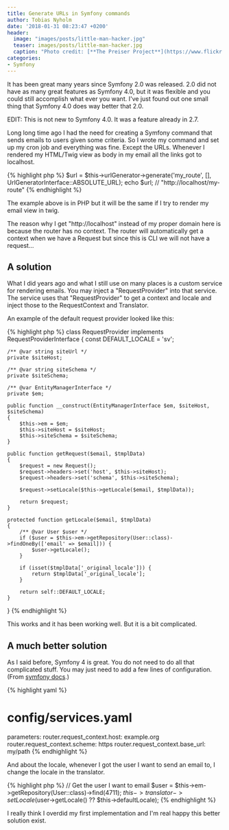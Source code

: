 ```yaml
---
title: Generate URLs in Symfony commands  
author: Tobias Nyholm
date: '2018-01-31 08:23:47 +0200'
header:
  image: "images/posts/little-man-hacker.jpg"
  teaser: images/posts/little-man-hacker.jpg
  caption: "Photo credit: [**The Preiser Project**](https://www.flickr.com/photos/thepreiserproject/)"
categories:
- Symfony
---
```


It has been great many years since Symfony 2.0 was released. 2.0 did not have as many great features as Symfony 4.0, but 
it was flexible and you could still accomplish what ever you want. I've just found out one small thing that Symfony 4.0
does way better that 2.0. 

EDIT: This is not new to Symfony 4.0. It was a feature already in 2.7. 

Long long time ago I had the need for creating a Symfony command that sends emails to users given some criteria. So I wrote
my command and set up my cron job and everything was fine. Except the URLs. Whenever I rendered my HTML/Twig view as body 
in my email all the links got to localhost.   

{% highlight php %}
$url = $this->urlGenerator->generate('my_route', [], UrlGeneratorInterface::ABSOLUTE_URL);
echo $url; // "http://localhost/my-route"
{% endhighlight %}

The example above is in PHP but it will be the same if I try to render my email view in twig. 

The reason why I get "http://localhost" instead of my proper domain here is because the router has no context. The router
will automatically get a context when we have a Request but since this is CLI we will not have a request...

## A solution

What I did years ago and what I still use on many places is a custom service for rendering emails. You may inject a "RequestProvider"
into that service. The service uses that "RequestProvider" to get a context and locale and inject those to the RequestContext
and Translator. 

An example of the default request provider looked like this: 

{% highlight php %}
class RequestProvider implements RequestProviderInterface
{
    const DEFAULT_LOCALE = 'sv';

    /** @var string siteUrl */
    private $siteHost;

    /** @var string siteSchema */
    private $siteSchema;
    
    /** @var EntityManagerInterface */
    private $em;

    public function __construct(EntityManagerInterface $em, $siteHost, $siteSchema)
    {
        $this->em = $em;
        $this->siteHost = $siteHost;
        $this->siteSchema = $siteSchema;
    }

    public function getRequest($email, $tmplData)
    {
        $request = new Request();
        $request->headers->set('host', $this->siteHost);
        $request->headers->set('schema', $this->siteSchema);

        $request->setLocale($this->getLocale($email, $tmplData));

        return $request;
    }

    protected function getLocale($email, $tmplData)
    {
        /** @var User $user */
        if ($user = $this->em->getRepository(User::class)->findOneBy(['email' => $email])) {
            $user->getLocale();
        }

        if (isset($tmplData['_original_locale'])) {
            return $tmplData['_original_locale'];
        }

        return self::DEFAULT_LOCALE;
    }
}
{% endhighlight %}

This works and it has been working well. But it is a bit complicated. 

## A much better solution

As I said before, Symfony 4 is great. You do not need to do all that complicated stuff. You may just need to add a few lines
of configuration. (From [symfony docs](http://symfony.com/doc/current/console/request_context.html).)

{% highlight yaml %}
# config/services.yaml
parameters:
    router.request_context.host: example.org
    router.request_context.scheme: https
    router.request_context.base_url: my/path
{% endhighlight %}

And about the locale, whenever I got the user I want to send an email to, I change the locale in the translator. 

{% highlight php %}
// Get the user I want to email
$user = $this->em->getRepository(User::class)->find(4711);
$this->translator->setLocale($user->getLocale() ?? $this->defaultLocale);
{% endhighlight %}

I really think I overdid my first implementation and I'm real happy this better solution exist. 